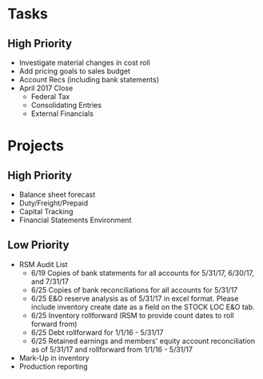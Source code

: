 Tasks
==============

## High Priority

* Investigate material changes in cost roll
* Add pricing goals to sales budget
* Account Recs (including bank statements)
* April 2017 Close
    * Federal Tax
    * Consolidating Entries
    * External Financials

Projects
==========
## High Priority

* Balance sheet forecast
* Duty/Freight/Prepaid
* Capital Tracking
* Financial Statements Environment

## Low Priority


* RSM Audit List
    * 6/19  Copies of bank statements for all accounts for 5/31/17, 6/30/17, and 7/31/17
    * 6/25  Copies of bank reconciliations for all accounts for 5/31/17
    * 6/25  E&O reserve analysis as of 5/31/17 in excel format.  Please include inventory create date as a field on the STOCK LOC E&O tab.
    * 6/25  Inventory rollforward (RSM to provide count dates to roll forward from)
    * 6/25  Debt rollforward for 1/1/16 - 5/31/17
    * 6/25  Retained earnings and members' equity account reconciliation as of 5/31/17 and rollforward from 1/1/16 - 5/31/17
* Mark-Up in inventory
* Production reporting